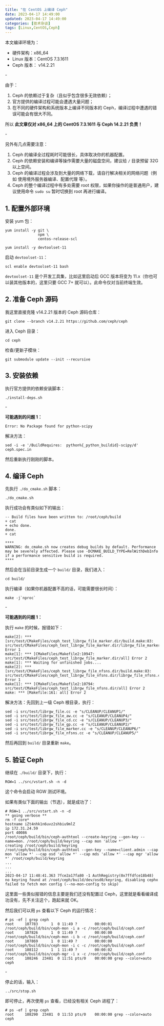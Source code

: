 ```yaml
---
title: "在 CentOS 上编译 Ceph"
date: 2023-04-17 14:49:00
updated: 2023-04-17 14:49:00
categories: [技术杂谈]
tags: [Linux,CentOS,Ceph]
---
```




本文编译环境为：

* 硬件架构：x86_64
* Linux 版本：CentOS 7.3.1611
* Ceph 版本： v14.2.21

\-

由于：  

1. Ceph 的依赖过于复杂（且似乎包含很多无效依赖）；
2. 官方提供的编译过程可能会遭遇大量问题；
3. 在不同的硬件架构和系统版本上编译不同版本的 Ceph，编译过程中遭遇的错误可能会有很大不同。

所以 **此文章仅对  x86_64 上的 CentOS 7.3.1611 与 Ceph 14.2.21 负责！**

\-

另外有几点需要注意：

1. Ceph 的编译全过程耗时可能很长，具体取决你的机器配置。
2. Ceph 的依赖安装和编译等操作需要大量的磁盘空间，建议给 `/` 目录预留 32G 以上空间。
3. Ceph 的编译过程会涉及到大量的网络下载，请自行解决相关的网络问题（例如 使用境外服务器编译、配置代理 等）。
4. Ceph 的整个编译过程中有多处需要 root 权限，如果你操作的是普通用户，建议使用命令 `sudo su` 暂时切换到 root 再进行编译。





## 1. 配置外部环境

安装 yum 包：

```shell
yum install -y git \
               npm \
               centos-release-scl
```

```shell
yum install -y devtoolset-11
```

启动 `devtoolset-11`：

```shell
scl enable devtoolset-11 bash
```

`devtoolset-11` 是个开发工具集，比如这里启动后 GCC 版本将变为 11.x（你也可以装其他版本的，这里只要 GCC 7+ 就可以）。此命令仅对当前终端生效。



## 2. 准备 Ceph 源码



我这里直接克隆 v14.2.21 版本的 Ceph 源码仓库：

```shell
git clone --branch v14.2.21 https://github.com/ceph/ceph
```

进入 Ceph 目录：

```shell
cd ceph
```

检查/更新子模块：

```shell
git submodule update --init --recursive
```





## 3. 安装依赖



执行官方提供的依赖安装脚本：

```shell
./install-deps.sh
```



\-



**可能遇到的问题 1：**

```
Error: No Package found for python-scipy
```

解决方法：

```shell
sed -i -e '/BuildRequires:  python%{_python_buildid}-scipy/d' ceph.spec.in
```

然后重新执行刚刚的脚本。



## 4. 编译 Ceph

先执行 `./do_cmake.sh` 脚本：

```shell
./do_cmake.sh
```

执行成功会有类似如下的输出：

```
-- Build files have been written to: /root/ceph/build
+ cat
+ echo done.
done.
+ cat

****
WARNING: do_cmake.sh now creates debug builds by default. Performance
may be severely affected. Please use -DCMAKE_BUILD_TYPE=RelWithDebInfo
if a performance sensitive build is required.
****
```

然后会在当前目录生成一个 `build/` 目录，我们进入：

```shell
cd build/
```

执行编译（如果你机器配置不高的话，可能需要很长时间）：

```
make -j`nproc`
```



\-

**可能遇到的问题 1：**

执行 `make` 的时候，报错如下：

```
make[2]: *** [src/test/CMakeFiles/ceph_test_librgw_file_marker.dir/build.make:83: src/test/CMakeFiles/ceph_test_librgw_file_marker.dir/librgw_file_marker.cc.o] Error 1
make[1]: *** [CMakeFiles/Makefile2:10947: src/test/CMakeFiles/ceph_test_librgw_file_marker.dir/all] Error 2
make[1]: *** Waiting for unfinished jobs....
make[2]: *** [src/test/CMakeFiles/ceph_test_librgw_file_nfsns.dir/build.make:83: src/test/CMakeFiles/ceph_test_librgw_file_nfsns.dir/librgw_file_nfsns.cc.o] Error 1
make[1]: *** [CMakeFiles/Makefile2:10794: src/test/CMakeFiles/ceph_test_librgw_file_nfsns.dir/all] Error 2
make: *** [Makefile:161: all] Error 2
```

解决方法：先回到上一级 Ceph 根目录，执行：

```
sed -i src/test/librgw_file.cc -e "s/CLEANUP/CLEANUP1/"
sed -i src/test/librgw_file_aw.cc -e "s/CLEANUP/CLEANUP4/"
sed -i src/test/librgw_file_cd.cc -e "s/CLEANUP/CLEANUP3/"
sed -i src/test/librgw_file_gp.cc -e "s/CLEANUP/CLEANUP2/"
sed -i src/test/librgw_file_marker.cc -e "s/CLEANUP/CLEANUP6/"
sed -i src/test/librgw_file_nfsns.cc -e "s/CLEANUP/CLEANUP5/"
```

然后再回到 `build/` 目录重新 `make`。



## 5. 验证 Ceph



继续在 `./build/` 目录下，执行：

```shell
RGW=1 ../src/vstart.sh -n -d
```

这个命令会启动 RGW 测试环境。

如果有类似下面的输出（节选），就是成功了：

```shell
# RGW=1 ../src/vstart.sh -n -d
** going verbose **
rm -f core* 
hostname iZt4nhk1n6uvz2shbiu9mlZ
ip 172.31.24.59
port 40086
/root/ceph/build/bin/ceph-authtool --create-keyring --gen-key --name=mon. /root/ceph/build/keyring --cap mon 'allow *' 
creating /root/ceph/build/keyring
/root/ceph/build/bin/ceph-authtool --gen-key --name=client.admin --cap mon 'allow *' --cap osd 'allow *' --cap mds 'allow *' --cap mgr 'allow *' /root/ceph/build/keyring 
...
...
...
2023-04-17 11:48:41.363 7fce2a17fa80 -1 AuthRegistry(0x7ffdfce18b48) no keyring found at /root/ceph/build/dev/osd0/keyring, disabling cephx
failed to fetch mon config (--no-mon-config to skip)
```

这里面一些类似报错的信息主要是我们还没有配置过 Ceph，这里就是看看编译成功没有，先不关注这个，跑起来就 OK。

然后我们可以用 `ps` 查看以下 Ceph 的运行情况：

```shell
# ps -ef | grep ceph
root     107783      1  0 11:49 ?        00:00:01 /root/ceph/build/bin/ceph-mon -i a -c /root/ceph/build/ceph.conf
root     107826      1  0 11:49 ?        00:00:00 /root/ceph/build/bin/ceph-mon -i b -c /root/ceph/build/ceph.conf
root     107869      1  0 11:49 ?        00:00:00 /root/ceph/build/bin/ceph-mon -i c -c /root/ceph/build/ceph.conf
root     108112      1  1 11:49 ?        00:00:02 /root/ceph/build/bin/ceph-mgr -i x -c /root/ceph/build/ceph.conf
root     108246  23481  0 11:51 pts/0    00:00:00 grep --color=auto ceph
```

\-

停止的话，输入：

```shell
../src/stop.sh
```

即可停止，再次使用 `ps` 查看，已经没有相关 Ceph 进程了：

```shell
# ps -ef | grep ceph
root     108290  23481  0 11:53 pts/0    00:00:00 grep --color=auto ceph
```



